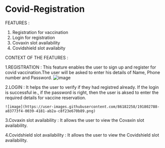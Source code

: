 # Covid-Registration

FEATURES :
  1. Registration for vaccination
  2. Login for registration
  3. Covaxin slot availability
  4. Covidshield slot availabity

CONTEXT OF THE FEATURES :
  
  1.REGISTRATION :
    This feature enables the user to sign up and register for covid vaccination.The user will be asked to enter his details of Name, Phone number and Password.
    ![image](https://user-images.githubusercontent.com/86182258/191796450-442d2910-0295-4fd2-971c-2344f8b6edb1.png)
  
  2.LOGIN :
    It helps the user to verify if they had registred already. If the login is successful ie., if the password is right, then the user is aksed to enter the required details for vaccine reservation.
    
    ![image](https://user-images.githubusercontent.com/86182258/191802788-a83773f4-0039-4181-ab2a-c8f23e670b89.png)
    
  
  3.Covaxin slot availability :
    It allows the user to view the Covaxin slot availability.
    
  4.Covidshield slot availability :
    It allows the user to view the Covidshield slot availability.
